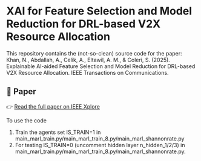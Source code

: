 # XAI for Feature Selection and Model Reduction for DRL-based V2X Resource Allocation

This repository contains the (not-so-clean) source code for the paper: Khan, N., Abdallah, A., Celik, A., Eltawil, A. M., & Coleri, S. (2025). Explainable AI-aided Feature Selection and Model Reduction for DRL-based V2X Resource Allocation. IEEE Transactions on Communications.

## 📄 Paper
 
👉 [Read the full paper on IEEE Xplore](https://ieeexplore.ieee.org/stamp/stamp.jsp?arnumber=10938921)

To use the code
1) Train the agents set IS_TRAIN=1 in main_marl_train.py/main_marl_train_8.py/main_marl_shannonrate.py
2) For testing  IS_TRAIN=0  (uncomment hidden layer n_hidden_1/2/3) in main_marl_train.py/main_marl_train_8.py/main_marl_shannonrate.py.

